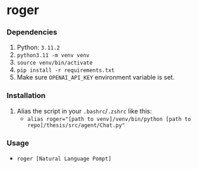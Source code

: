 # roger
### Dependencies
1. Python: `3.11.2`
2. `python3.11 -m venv venv`
3. `source venv/bin/activate`
4. `pip install -r requirements.txt`
5. Make sure `OPENAI_API_KEY` environment variable is set.

### Installation
1. Alias the script in your `.bashrc`/`.zshrc` like this:
    * `alias roger="[path to venv]/venv/bin/python [path to repo]/thesis/src/agent/Chat.py"`

### Usage
* `roger [Natural Language Pompt]`